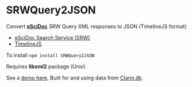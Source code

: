 # SRWQuery2JSON 

Convert **[eSciDoc](/escidoc)** SRW Query XML responses to JSON (TimelineJS format)

* [eSciDoc Search Service (SRW)](https://www.escidoc.org/JSPWiki/en/Search)
* [TimelineJS](http://timeline.verite.co/)

To install
``npm install SRWQuery2JSON``

Requires **libxml2** package (Unix)

See a [demo here](http://cst.dk/dighumlab/timeline/html/timeline.html).
Built for and using data from [Clarin.dk](http://clarin.dk).